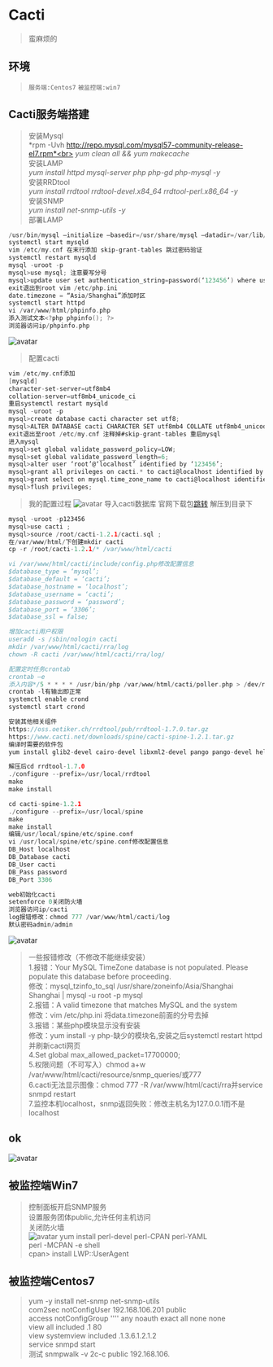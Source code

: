 # Cacti
>蛮麻烦的
## 环境
> `服务端:Centos7`  `被监控端:win7`

## Cacti服务端搭建
> 安装Mysql<br>
> *rpm -Uvh http://repo.mysql.com/mysql57-community-release-el7.rpm*<br>
> *yum clean all && yum makecache*<br>
> 安装LAMP<br>
> *yum install httpd mysql-server php php-gd php-mysql -y*<br>
> 安装RRDtool<br>
> *yum install rrdtool rrdtool-devel.x84_64 rrdtool-perl.x86_64 -y*<br>
> 安装SNMP<br>
> *yum install net-snmp-utils -y*<br>
> 部署LAMP<br>
```c
/usr/bin/mysql –initialize –basedir=/usr/share/mysql –datadir=/var/lib/mysql/data/ 初始化Mysql
systemctl start mysqld
vim /etc/my.cnf 在末行添加 skip-grant-tables 跳过密码验证
systemctl restart mysqld
mysql -uroot -p
mysql>use mysql; 注意要写分号
mysql>update user set authentication_string=password(‘123456’) where user=‘root’;
exit退出到root vim /etc/php.ini  
date.timezone = “Asia/Shanghai”添加时区
systemctl start httpd
vi /var/www/html/phpinfo.php
添入测试文本<?php phpinfo(); ?> 
浏览器访问ip/phpinfo.php
```
![avatar](https://github.com/Ricechips/Cacti/blob/master/PrtScn/2020-05-27%2014-41-45%20%E7%9A%84%E5%B1%8F%E5%B9%95%E6%88%AA%E5%9B%BE.png)


> 配置cacti<br>
```c
vim /etc/my.cnf添加
[mysqld]
character-set-server=utf8mb4
collation-server=utf8mb4_unicode_ci
重启systemctl restart mysqld
mysql -uroot -p
mysql>create database cacti character set utf8;
mysql>ALTER DATABASE cacti CHARACTER SET utf8mb4 COLLATE utf8mb4_unicode_ci;
exit退出至root /etc/my.cnf 注释掉#skip-grant-tables 重启mysql
进入mysql
mysql>set global validate_password_policy=LOW;
mysql>set global validate_password_length=6;
mysql>alter user ‘root’@‘localhost’ identified by ‘123456’;
mysql>grant all privileges on cacti.* to cacti@localhost identified by ‘password’ ;
mysql>grant select on mysql.time_zone_name to cacti@localhost identified by ‘password’;
mysql>flush privileges;
```
>我的配置过程
![avatar](https://github.com/Ricechips/Cacti/blob/master/PrtScn/2020-05-27%2014-53-38%20%E7%9A%84%E5%B1%8F%E5%B9%95%E6%88%AA%E5%9B%BE.png)
>导入cacti数据库
官网下载包[跳转](https://www.cacti.net/download_cacti.php)
解压到目录下
```c
mysql -uroot -p123456
mysql>use cacti ;
mysql>source /root/cacti-1.2.1/cacti.sql ;
在/var/www/html/下创建mkdir cacti
cp -r /root/cacti-1.2.1/* /var/www/html/cacti

vi /var/www/html/cacti/include/config.php修改配置信息
$database_type = ‘mysql’;
$database_default = ‘cacti’;
$database_hostname = ‘localhost’;
$database_username = ‘cacti’;
$database_password = ‘password’;
$database_port = ‘3306’;
$database_ssl = false;

增加cacti用户权限
useradd -s /sbin/nologin cacti
mkdir /var/www/html/cacti/rra/log
chown -R cacti /var/www/html/cacti/rra/log/

配置定时任务crontab
crontab –e
添入内容*/5 * * * * /usr/bin/php /var/www/html/cacti/poller.php > /dev/null 2>&1
crontab -l有输出即正常
systemctl enable crond
systemctl start crond

安装其他相关组件
https://oss.oetiker.ch/rrdtool/pub/rrdtool-1.7.0.tar.gz
https://www.cacti.net/downloads/spine/cacti-spine-1.2.1.tar.gz
编译时需要的软件包
yum install glib2-devel cairo-devel libxml2-devel pango pango-devel help2man

解压后cd rrdtool-1.7.0
./configure --prefix=/usr/local/rrdtool
make
make install

cd cacti-spine-1.2.1
./configure --prefix=/usr/local/spine
make
make install
编辑/usr/local/spine/etc/spine.conf
vi /usr/local/spine/etc/spine.conf修改配置信息
DB_Host localhost
DB_Database cacti
DB_User cacti
DB_Pass password
DB_Port 3306

web初始化cacti
setenforce 0关闭防火墙
浏览器访问ip/cacti
log报错修改：chmod 777 /var/www/html/cacti/log
默认密码admin/admin
```
![avatar](https://github.com/Ricechips/Cacti/blob/master/PrtScn/2020-05-27%2016-48-51%20%E7%9A%84%E5%B1%8F%E5%B9%95%E6%88%AA%E5%9B%BE.png)

>一些报错修改（不修改不能继续安装）<br>
>1.报错：Your MySQL TimeZone database is not populated. Please populate this database before proceeding.<br>
>修改：mysql_tzinfo_to_sql /usr/share/zoneinfo/Asia/Shanghai Shanghai | mysql -u root -p mysql<br>
>2.报错：A valid timezone that matches MySQL and the system<br>
>修改：vim /etc/php.ini 将data.timezone前面的分号去掉<br>
>3.报错：某些php模块显示没有安装<br>
>修改：yum install -y php-缺少的模块名,安装之后systemctl restart httpd并刷新cacti网页<br>
>4.Set global max_allowed_packet=17700000;<br>
>5.权限问题（不可写入）chmod a+w /var/www/html/cacti/resource/snmp_queries/或777<br>
>6.cacti无法显示图像：chmod 777 -R /var/www/html/cacti/rra并service snmpd restart<br>
>7.监控本机localhost，snmp返回失败：修改主机名为127.0.0.1而不是localhost

## ok
![avatar](https://github.com/Ricechips/Cacti/blob/master/PrtScn/2020-05-27%2017-45-41%20%E7%9A%84%E5%B1%8F%E5%B9%95%E6%88%AA%E5%9B%BE.png)

## 被监控端Win7
>控制面板开启SNMP服务<br>
>设置服务团体public,允许任何主机访问<br>
>关闭防火墙<br>
![avatar](https://github.com/Ricechips/Cacti/blob/master/PrtScn/2020-05-28%2010-08-41%20%E7%9A%84%E5%B1%8F%E5%B9%95%E6%88%AA%E5%9B%BE.png)
>yum install perl-devel perl-CPAN perl-YAML<br>
>perl -MCPAN -e shell<br>
>cpan> install LWP::UserAgent


## 被监控端Centos7
>yum -y install net-snmp net-snmp-utils<br>
>com2sec notConfigUser 192.168.106.201 public<br>
>access notConfigGroup '''' any noauth exact all none none<br>
>view all included .1 80<br>
>view systemview included .1.3.6.1.2.1.2<br>
>service snmpd start<br>
>测试 snmpwalk -v 2c-c public 192.168.106.

